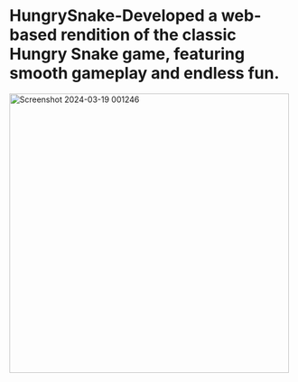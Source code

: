 # HungrySnake-Developed a web-based rendition of the classic Hungry Snake game, featuring smooth gameplay and endless fun. 
<img width="495" alt="Screenshot 2024-03-19 001246" src="https://github.com/ambuj20rajput/HungrySnake/assets/114769334/6b31fdac-adb7-465d-999f-b44da0759c06">
